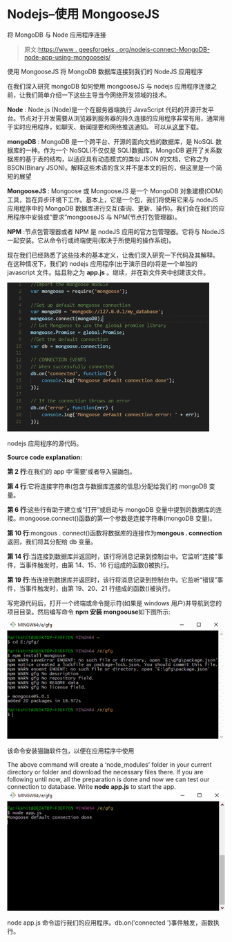 # Nodejs–使用 MongooseJS

将 MongoDB 与 Node 应用程序连接

> 原文:[https://www . geesforgeks . org/nodejs-connect-MongoDB-node-app-using-mongoosejs/](https://www.geeksforgeeks.org/nodejs-connect-mongodb-node-app-using-mongoosejs/)

使用 MongooseJS 将 MongoDB 数据库连接到我们的 NodeJS 应用程序

在我们深入研究 mongoDB 如何使用 mongooseJS 与 nodejs 应用程序连接之前，让我们简单介绍一下这些主导当今网络开发领域的技术。

**Node** : Node.js (Node)是一个在服务器端执行 JavaScript 代码的开源开发平台。节点对于开发需要从浏览器到服务器的持久连接的应用程序非常有用，通常用于实时应用程序，如聊天、新闻提要和网络推送通知。
可以从[这里](https://nodejs.org/en/)下载。

**mongoDB** : MongoDB 是一个跨平台、开源的面向文档的数据库，是 NoSQL 数据库的一种。作为一个 NoSQL(不仅仅是 SQL)数据库，MongoDB 避开了关系数据库的基于表的结构，以适应具有动态模式的类似 JSON 的文档，它称之为 BSON(Binary JSON)。解释这些术语的含义并不是本文的目的，但这里是一个简短的展望

**MongooseJS** : Mongoose 或 MongooseJS 是一个 MongoDB 对象建模(ODM)工具，旨在异步环境下工作。基本上，它是一个包，我们将使用它来与 nodeJS 应用程序中的 MongoDB 数据库进行交互(查询、更新、操作)。我们会在我们的应用程序中安装或“要求”mongooseJS 与 NPM(节点打包管理器)。

**NPM** :节点包管理器或者 NPM 是 nodeJS 应用的官方包管理器。它将与 NodeJS 一起安装。它从命令行或终端使用(取决于所使用的操作系统)。

现在我们已经熟悉了这些技术的基本定义，让我们深入研究一下代码及其解释。
在这种情况下，我们的 nodejs 应用程序(出于演示目的)将是一个单独的 javascript 文件。姑且称之为 **app.js** 。继续，并在新文件夹中创建该文件。

![](img/095854de5031f91ce1f41c04b0cabe87.png)

nodejs 应用程序的源代码。

**Source code explanation:**

**第 2 行**:在我们的 app 中‘需要’或者导入猫鼬包。

**第 4 行**:它将连接字符串(包含与数据库连接的信息)分配给我们的 mongoDB 变量。

**第 6 行**:这些行有助于建立或“打开”或启动与 mongoDB 变量中提到的数据库的连接。mongoose.connect()函数的第一个参数是连接字符串(mongoDB 变量)。

**第 10 行**:mongous . connect()函数将数据库的连接作为**mongous . connection**返回，我们将其分配给 db 变量。

**第 14 行**:当连接到数据库并返回时，该行将消息记录到控制台中。它监听“连接”事件，当事件触发时，由第 14、15、16 行组成的函数()被执行。

**第 19 行**:当连接到数据库并返回时，该行将消息记录到控制台中。它监听“错误”事件，当事件触发时，由第 19、20、21 行组成的函数()被执行。

写完源代码后，打开一个终端或命令提示符(如果是 windows 用户)并导航到您的项目目录。然后编写命令 **npm 安装 mongoouse**如下图所示:

![command line snip](img/027af826c26ba15420c58a1e68485714.png)

该命令安装猫鼬软件包，以便在应用程序中使用

The above command will create a ‘node_modules’ folder in your current directory or folder and download the necessary files there.
If you are following until now, all the preparation is done and now we can test our connection to database.
Write **node app.js** to start the app.
![](img/564356dbe606b5318305ae44ecdefaa7.png)

node app.js 命令运行我们的应用程序。db.on('connected ')事件触发，函数执行。